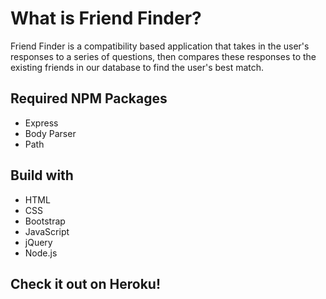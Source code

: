 <h1>What is Friend Finder?</h1>
<p>Friend Finder is a compatibility based application that takes in the user's responses to a series of questions, then compares these responses to the existing friends in our database to find the user's best match.</p>

<h2>Required NPM Packages</h2>
<ul>
  <li>Express</li>
  <li>Body Parser</li>
  <li>Path</li>
 </ul>
 
 <h2>Build with</h2>
 <ul>
  <li>HTML</li>
  <li>CSS</li>
  <li>Bootstrap</li>
  <li>JavaScript</li>
  <li>jQuery</li>
  <li>Node.js</li>
</ul>

<h2>Check it out on Heroku!</h2>
<a href ="#">



  
